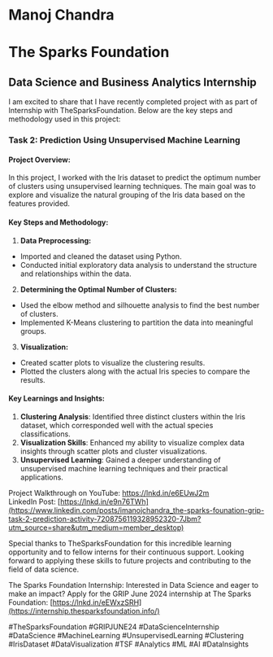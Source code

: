 # Manoj Chandra
# The Sparks Foundation
## Data Science and Business Analytics Internship

I am excited to share that I have recently completed project with as part of Internship with TheSparksFoundation. Below are the key steps and methodology used in this project:

### Task 2: Prediction Using Unsupervised Machine Learning

#### Project Overview:

In this project, I worked with the Iris dataset to predict the optimum number of clusters using unsupervised learning techniques. The main goal was to explore and visualize the natural grouping of the Iris data based on the features provided.

#### Key Steps and Methodology:

1. **Data Preprocessing:**
  - Imported and cleaned the dataset using Python.
  - Conducted initial exploratory data analysis to understand the structure and relationships within the data.
2. **Determining the Optimal Number of Clusters:**
  - Used the elbow method and silhouette analysis to find the best number of clusters.
  - Implemented K-Means clustering to partition the data into meaningful groups.
3. **Visualization:**
  - Created scatter plots to visualize the clustering results.
  - Plotted the clusters along with the actual Iris species to compare the results.

#### Key Learnings and Insights:

1. **Clustering Analysis**: Identified three distinct clusters within the Iris dataset, which corresponded well with the actual species classifications.
2. **Visualization Skills**: Enhanced my ability to visualize complex data insights through scatter plots and cluster visualizations.
3. **Unsupervised Learning**: Gained a deeper understanding of unsupervised machine learning techniques and their practical applications.

Project Walkthrough on YouTube: https://lnkd.in/e6EUwJ2m
<br>LinkedIn Post: [https://lnkd.in/e9n76TWh](https://www.linkedin.com/posts/imanojchandra_the-sparks-founation-grip-task-2-prediction-activity-7208756119328952320-7Jbm?utm_source=share&utm_medium=member_desktop)

Special thanks to TheSparksFoundation for this incredible learning opportunity and to fellow interns for their continuous support. Looking forward to applying these skills to future projects and contributing to the field of data science.

The Sparks Foundation Internship: Interested in Data Science and eager to make an impact? Apply for the GRIP June 2024 internship at The Sparks Foundation: [https://lnkd.in/eEWxzSRH](https://internship.thesparksfoundation.info/)

#TheSparksFoundation #GRIPJUNE24 #DataScienceInternship #DataScience #MachineLearning #UnsupervisedLearning #Clustering #IrisDataset #DataVisualization #TSF #Analytics #ML #AI #DataInsights
